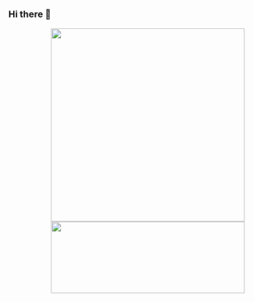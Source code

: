 ### Hi there 👋

<!--
**JeonB/JeonB** is a ✨ _special_ ✨ repository because its `README.md` (this file) appears on your GitHub profile.


- 🔭 I’m currently working on ...
- 🌱 I’m currently learning ...
- 👯 I’m looking to collaborate on ...
- 🤔 I’m looking for help with ...
- 💬 Ask me about ...
- 📫 How to reach me: ...
- 😄 Pronouns: ...
- ⚡ Fun fact: ...
-->

<div align = "center">
  <img  width = "350px" src="https://github-readme-stats.vercel.app/api?username=JeonB&show_icons=true&theme=buefy"/>
  <img  width = "350px"  height = "130px" src="https://github-readme-stats.vercel.app/api/top-langs/?username=JeonB&layout=compact&theme=tokyonight" />
</div>
 

